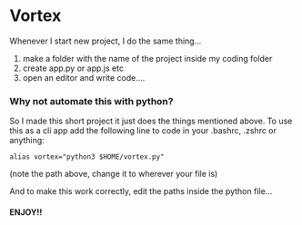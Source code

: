 # Vortex

Whenever I start new project, I do the same thing...
1) make a folder with the name of the project inside my coding folder
2) create app.py or app.js etc
3) open an editor and write code....

### Why not automate this with python?

So I made this short project it just does the things mentioned above.
To use this as a cli app add the following line to code in your .bashrc, .zshrc or anything:

`alias vortex="python3 $HOME/vortex.py"`

(note the path above, change it to wherever your file is)


And to make this work correctly, edit the paths inside the python file...

#### ENJOY!!
